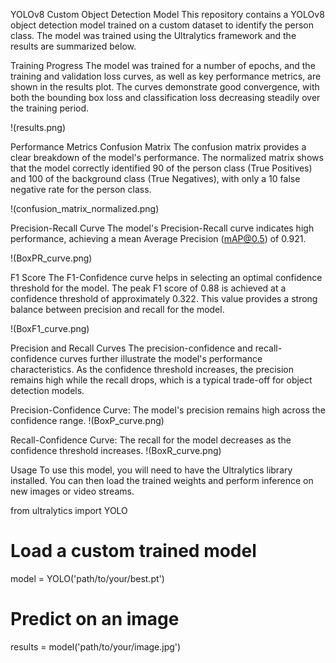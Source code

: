 YOLOv8 Custom Object Detection Model
This repository contains a YOLOv8 object detection model trained on a custom dataset to identify the person class. The model was trained using the Ultralytics framework and the results are summarized below.

Training Progress
The model was trained for a number of epochs, and the training and validation loss curves, as well as key performance metrics, are shown in the results plot. The curves demonstrate good convergence, with both the bounding box loss and classification loss decreasing steadily over the training period.

!(results.png)

Performance Metrics
Confusion Matrix
The confusion matrix provides a clear breakdown of the model's performance. The normalized matrix shows that the model correctly identified 90 of the person class (True Positives) and 100 of the background class (True Negatives), with only a 10 false negative rate for the person class.

!(confusion_matrix_normalized.png)

Precision-Recall Curve
The model's Precision-Recall curve indicates high performance, achieving a mean Average Precision (mAP@0.5) of 0.921.

!(BoxPR_curve.png)

F1 Score
The F1-Confidence curve helps in selecting an optimal confidence threshold for the model. The peak F1 score of 0.88 is achieved at a confidence threshold of approximately 0.322. This value provides a strong balance between precision and recall for the model.

!(BoxF1_curve.png)

Precision and Recall Curves
The precision-confidence and recall-confidence curves further illustrate the model's performance characteristics. As the confidence threshold increases, the precision remains high while the recall drops, which is a typical trade-off for object detection models.

Precision-Confidence Curve: The model's precision remains high across the confidence range.
!(BoxP_curve.png)

Recall-Confidence Curve: The recall for the model decreases as the confidence threshold increases.
!(BoxR_curve.png)

Usage
To use this model, you will need to have the Ultralytics library installed. You can then load the trained weights and perform inference on new images or video streams.

from ultralytics import YOLO

# Load a custom trained model
model = YOLO('path/to/your/best.pt')

# Predict on an image
results = model('path/to/your/image.jpg')
